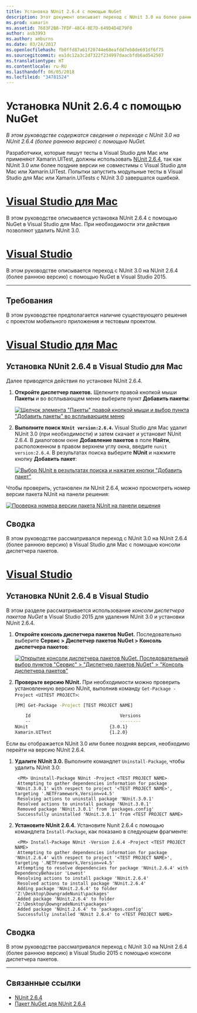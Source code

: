 ```yaml
---
title: Установка NUnit 2.6.4 с помощью NuGet
description: Этот документ описывает переход с NUnit 3.0 на более раннюю версию NUnit 2.6.4 с помощью NuGet. Это необходимо при работе с Xamarin.UITest, который не поддерживает NUnit 3.x.
ms.prod: xamarin
ms.assetid: 7683F2B8-7FDF-48C4-8E7D-649D4D4E79F0
author: asb3993
ms.author: amburns
ms.date: 03/24/2017
ms.openlocfilehash: fb0ffd87a61f20744e68eafdd7eb8de691df6f75
ms.sourcegitcommit: ea1dc12a3c2d7322f234997daacbfdb6ad542507
ms.translationtype: HT
ms.contentlocale: ru-RU
ms.lasthandoff: 06/05/2018
ms.locfileid: "34781524"
---
```

# <a name="installing-nunit-264-using-nuget"></a>Установка NUnit 2.6.4 с помощью NuGet

_В этом руководстве содержатся сведения о переходе с NUnit 3.0 на NUnit 2.6.4 (более раннюю версию) с помощью NuGet._

Разработчики, которые пишут тесты в Visual Studio для Mac или применяют Xamarin.UITest, должны использовать [NUnit 2.6.4](http://nunit.org/index.php?p=docHome&r=2.6.4), так как NUnit 3.0 или более поздние версии не совместимы с Visual Studio для Mac или Xamarin.UITest. Попытки запустить модульные тесты в Visual Studio для Mac или Xamarin.UITests с NUnit 3.0 завершатся ошибкой.

# <a name="visual-studio-for-mactabvsmac"></a>[Visual Studio для Mac](#tab/vsmac)

В этом руководстве описывается установка NUnit 2.6.4 с помощью NuGet в Visual Studio для Mac. При необходимости эти действия позволяют удалить NUnit 3.0.

# <a name="visual-studiotabvswin"></a>[Visual Studio](#tab/vswin)

В этом руководстве описывается переход с NUnit 3.0 на NUnit 2.6.4 (более раннюю версию) с помощью NuGet в Visual Studio 2015.

-----

## <a name="requirements"></a>Требования

В этом руководстве предполагается наличие существующего решения с проектом мобильного приложения и тестовым проектом.

# <a name="visual-studio-for-mactabvsmac"></a>[Visual Studio для Mac](#tab/vsmac)

## <a name="installing-nunit-264-in-visual-studio-for-mac"></a>Установка NUnit 2.6.4 в Visual Studio для Mac

Далее приводятся действия по установке NUnit 2.6.4.


1. **Откройте диспетчер пакетов.** Щелкните правой кнопкой мыши **Пакеты** и во всплывающем меню выберите пункт **Добавить пакеты**:

    [![](installing-nunit-using-nuget-images/add-packages-xs.png "Щелчок элемента \"Пакеты\" правой кнопкой мыши и выбор пункта \"Добавить пакеты\" во всплывающем меню")](installing-nunit-using-nuget-images/add-packages-xs.png#lightbox)
    
1. **Выполните поиск `NUnit version:2.6.4`.** Visual Studio для Mac удалит NUnit 3.0 (при необходимости) и затем скачает и установит NUnit 2.6.4. В диалоговом окне **Добавление пакетов** в поле **Найти**, расположенном в правом верхнем углу окна, введите `nunit version:2.6.4`. В результатах поиска выберите **NUnit** и нажмите кнопку **Добавить пакет**:

    [![](installing-nunit-using-nuget-images/nunit-search-xs.png "Выбор NUnit в результатах поиска и нажатие кнопки \"Добавить пакет\"")](installing-nunit-using-nuget-images/nunit-search-xs.png#lightbox)


Чтобы проверить, установлен ли NUnit 2.6.4, можно просмотреть номер версии пакета NUnit на панели решения:

[![](installing-nunit-using-nuget-images/nunit-2-6-4-installed.png "Проверка номера версии пакета NUnit на панели решения")](installing-nunit-using-nuget-images/nunit-2-6-4-installed.png#lightbox)

## <a name="summary"></a>Сводка

В этом руководстве рассматривался переход с NUnit 3.0 на NUnit 2.6.4 (более раннюю версию) в Visual Studio для Mac с помощью консоли диспетчера пакетов.


# <a name="visual-studiotabvswin"></a>[Visual Studio](#tab/vswin)

## <a name="installing-nunit-264-in-visual-studio"></a>Установка NUnit 2.6.4 в Visual Studio

В этом разделе рассматривается использование _консоли диспетчера пакетов NuGet_ в Visual Studio 2015 для удаления NUnit 3.0 и установки NUnit 2.6.4.


1. **Откройте консоль диспетчера пакетов NuGet.** Последовательно выберите **Сервис > Диспетчер пакетов NuGet > Консоль диспетчера пакетов**:

    [![](installing-nunit-using-nuget-images/package-manager-console.png "Открытие консоли диспетчера пакетов NuGet. Последовательный выбор пунктов \"Сервис\" > \"Диспетчер пакетов NuGet\" > \"Консоль диспетчера пакетов\"")](installing-nunit-using-nuget-images/package-manager-console.png#lightbox)
    
1. **Проверьте версию NUnit.** При необходимости можно проверить установленную версию NUnit, выполнив команду `Get-Package -Project <UITEST PROJECT>`:

    ```bash
    [PM] Get-Package -Project [TEST PROJECT NAME]
    
        Id                                  Versions                                 ProjectName
        --                                  --------                                 -----------
    NUnit                               {3.0.1}                                  [TEST PROJECT NAME]
    Xamarin.UITest                      {1.2.0}                                  [TEST PROJECT NAME]
    ```

Если вы отображается NUnit 3.0 или более поздняя версия, необходимо перейти на версию NUnit 2.6.4.

1. **Удалите NUnit 3.0.** Выполните командлет `Uninstall-Package`, чтобы удалить NUnit 3.0:

        <PM> Uninstall-Package NUnit -Project <TEST PROJECT NAME>
        Attempting to gather dependencies information for package 'NUnit.3.0.1' with respect to project '<TEST PROJECT NAME>', targeting '.NETFramework,Version=v4.5'
        Resolving actions to uninstall package 'NUnit.3.0.1'
        Resolved actions to uninstall package 'NUnit.3.0.1'
        Removed package 'NUnit.3.0.1' from 'packages.config'
        Successfully uninstalled 'NUnit.3.0.1' from <TEST PROJECT NAME>

1. **Установите NUnit 2.6.4.** Установите Nunit 2.6.4 с помощью командлета `Install-Package`, как показано в следующем фрагменте:

        <PM> Install-Package NUnit -Version 2.6.4 -Project <TEST PROJECT NAME>
        Attempting to gather dependencies information for package 'NUnit.2.6.4' with respect to project '<TEST PROJECT NAME>', targeting '.NETFramework,Version=v4.5'
        Attempting to resolve dependencies for package 'NUnit.2.6.4' with DependencyBehavior 'Lowest'
        Resolving actions to install package 'NUnit.2.6.4'
        Resolved actions to install package 'NUnit.2.6.4'
        Adding package 'NUnit.2.6.4' to folder 'Z:\Desktop\DowngradeNunit\packages'
        Added package 'NUnit.2.6.4' to folder 'Z:\Desktop\DowngradeNunit\packages'
        Added package 'NUnit.2.6.4' to 'packages.config'
        Successfully installed 'NUnit 2.6.4' to <TEST PROJECT NAME>
    
## <a name="summary"></a>Сводка

В этом руководстве рассматривался переход с NUnit 3.0 на NUnit 2.6.4 (более раннюю версию) в Visual Studio 2015 с помощью консоли диспетчера пакетов.

-----

## <a name="related-links"></a>Связанные ссылки

- [NUnit 2.6.4](http://nunit.org/index.php?p=docHome&r=2.6.4)
- [Пакет NuGet для NUnit 2.6.4](https://www.nuget.org/packages/NUnit/2.6.4)
